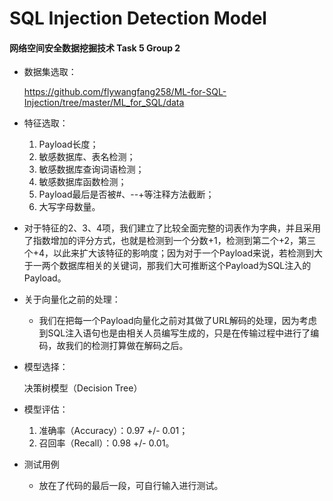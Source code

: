 # SQL Injection Detection Model

#### 网络空间安全数据挖掘技术 Task 5 Group 2

- 数据集选取：

  https://github.com/flywangfang258/ML-for-SQL-Injection/tree/master/ML_for_SQL/data



- 特征选取：
  1. Payload长度；
  2. 敏感数据库、表名检测；
  3. 敏感数据库查询词语检测；
  4. 敏感数据库函数检测；
  5. Payload最后是否被#、--+等注释方法截断；
  6. 大写字母数量。



- 对于特征的2、3、4项，我们建立了比较全面完整的词表作为字典，并且采用了指数增加的评分方式，也就是检测到一个分数+1，检测到第二个+2，第三个+4，以此来扩大该特征的影响度；因为对于一个Payload来说，若检测到大于一两个数据库相关的关键词，那我们大可推断这个Payload为SQL注入的Payload。



- 关于向量化之前的处理：
  - 我们在把每一个Payload向量化之前对其做了URL解码的处理，因为考虑到SQL注入语句也是由相关人员编写生成的，只是在传输过程中进行了编码，故我们的检测打算做在解码之后。



- 模型选择：

  决策树模型（Decision Tree）



- 模型评估：
  1. 准确率（Accuracy）：0.97 +/- 0.01；
  2. 召回率（Recall）：0.98 +/- 0.01。



- 测试用例
  - 放在了代码的最后一段，可自行输入进行测试。